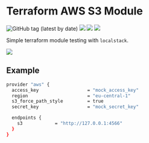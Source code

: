 # Terraform AWS S3 Module

![GitHub tag (latest by date)](https://img.shields.io/github/v/tag/aramirol/terraform-aws-s3-module?logo=github)
![](https://img.shields.io/badge/terraform-v1.0.9-blueviolet?logo=terraform)
![](https://img.shields.io/badge/aws-3.63.0-yellow?logo=amazonaws)
![](https://img.shields.io/badge/localstack-latest-white?logo=github)

Simple terraform module testing with `localstack`.

![](images/module-pipeline.png)

## Example

```sh
provider "aws" {
  access_key                  = "mock_access_key"
  region                      = "eu-central-1"
  s3_force_path_style         = true
  secret_key                  = "mock_secret_key"

  endpoints {
    s3            = "http://127.0.0.1:4566"
  }
}
```
